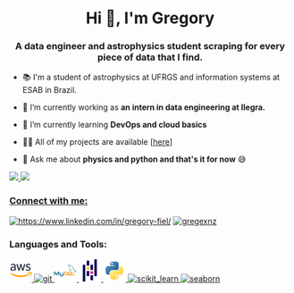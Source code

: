 <h1 align="center">Hi 👋, I'm Gregory</h1>
<h3 align="center">A data engineer and astrophysics student scraping for every piece of data that I find.</h3>

- 📚 I'm a student of astrophysics at UFRGS and information systems at ESAB in Brazil.

- 🔭 I’m currently working as **an intern in data engineering at Ilegra.**

- 🌱 I’m currently learning **DevOps and cloud basics**

- 👨‍💻 All of my projects are available [[here](https://github.com/gregoryfiel?tab=repositories)]

- 💬 Ask me about **physics and python and that's it for now** 😅

<div>
<a href="https://github.com/gregoryfiel">
<img loading="lazy" height="120em" src="https://github-readme-stats.vercel.app/api/top-langs/?username=gregoryfiel&layout=compact&langs_count=7&theme=dracula"/>
<img loading="lazy" height="120em" src="https://github-readme-stats.vercel.app/api?username=gregoryfiel&show_icons=true&theme=dracula&include_all_commits=true&count_private=true"/>
</div>

<h3 align="left">Connect with me:</h3>
<p align="left">
<a href="https://linkedin.com/in/https://www.linkedin.com/in/gregory-fiel/" target="blank"><img align="center" src="https://raw.githubusercontent.com/rahuldkjain/github-profile-readme-generator/master/src/images/icons/Social/linked-in-alt.svg" alt="https://www.linkedin.com/in/gregory-fiel/" height="30" width="40" /></a>
<a href="https://instagram.com/gregexnz" target="blank"><img align="center" src="https://raw.githubusercontent.com/rahuldkjain/github-profile-readme-generator/master/src/images/icons/Social/instagram.svg" alt="gregexnz" height="30" width="40" /></a>
</p>

<h3 align="left">Languages and Tools:</h3>
<p align="left"> <a href="https://aws.amazon.com" target="_blank" rel="noreferrer"> <img src="https://raw.githubusercontent.com/devicons/devicon/master/icons/amazonwebservices/amazonwebservices-original-wordmark.svg" alt="aws" width="40" height="40"/> </a> </a> <a href="https://git-scm.com/" target="_blank" rel="noreferrer"> <img src="https://www.vectorlogo.zone/logos/git-scm/git-scm-icon.svg" alt="git" width="40" height="40"/> </a> <a href="https://www.mysql.com/" target="_blank" rel="noreferrer"> <img src="https://raw.githubusercontent.com/devicons/devicon/master/icons/mysql/mysql-original-wordmark.svg" alt="mysql" width="40" height="40"/> </a> <a href="https://pandas.pydata.org/" target="_blank" rel="noreferrer"> <img src="https://raw.githubusercontent.com/devicons/devicon/2ae2a900d2f041da66e950e4d48052658d850630/icons/pandas/pandas-original.svg" alt="pandas" width="40" height="40"/> </a> <a href="https://www.python.org" target="_blank" rel="noreferrer"> <img src="https://raw.githubusercontent.com/devicons/devicon/master/icons/python/python-original.svg" alt="python" width="40" height="40"/> </a> <a href="https://scikit-learn.org/" target="_blank" rel="noreferrer"> <img src="https://upload.wikimedia.org/wikipedia/commons/0/05/Scikit_learn_logo_small.svg" alt="scikit_learn" width="40" height="40"/> </a> <a href="https://seaborn.pydata.org/" target="_blank" rel="noreferrer"> <img src="https://seaborn.pydata.org/_images/logo-mark-lightbg.svg" alt="seaborn" width="40" height="40"/> </a> </p>
